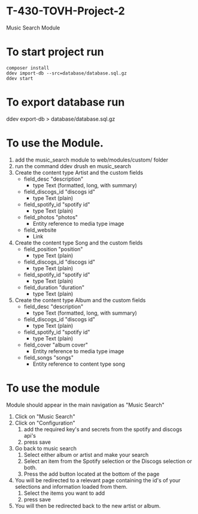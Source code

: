 # T-430-TOVH-Project-2
Music Search Module

# To start project run
```
composer install
ddev import-db --src=database/database.sql.gz
ddev start
```

# To export database run
ddev export-db > database/database.sql.gz

# To use the Module.
1. add the music_search module to web/modules/custom/ folder
2. run the command ddev drush en music_search
3. Create the content type Artist and the custom fields
   - field_desc "description"
     - type Text (formatted, long, with summary)
   - field_discogs_id "discogs id"
     - type Text (plain)
   - field_spotify_id "spotify id"
     - type Text (plain)
   - field_photos "photos"
     - Entity reference to media type image
   - field_website
     - Link
4. Create the content type Song and the custom fields
   - field_position "position"
     - type Text (plain)
   - field_discogs_id "discogs id"
     - type Text (plain)
   - field_spotify_id "spotify id"
     - type Text (plain)
   - field_duration "duration"
     - type Text (plain)
5. Create the content type Album and the custom fields
   - field_desc "description"
     - type Text (formatted, long, with summary)
   - field_discogs_id "discogs id"
     - type Text (plain)
   - field_spotify_id "spotify id"
     - type Text (plain)
   - field_cover "album cover"
     - Entity reference to media type image
   - field_songs "songs"
     - 	Entity reference to content type song

# To use the module
Module should appear in the main navigation as "Music Search"
1. Click on "Music Search"
2. Click on "Configuration"
   1. add the required key's and secrets from the spotify and discogs api's
   2. press save
3. Go back to music search
   1. Select either album or artist and make your search
   2. Select an item from the Spotify selection or the Discogs selection or both.
   3. Press the add button located at the bottom of the page
4. You will be redirected to a relevant page containing the id's of your selections and information loaded from them.
   1. Select the items you want to add
   2. press save
5. You will then be redirected back to the new artist or album.
